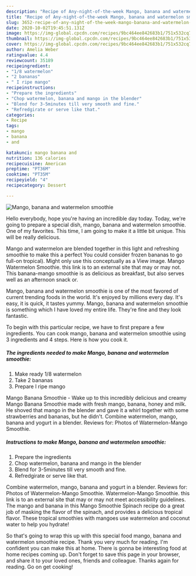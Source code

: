 ```yaml
---
description: "Recipe of Any-night-of-the-week Mango, banana and watermelon smoothie"
title: "Recipe of Any-night-of-the-week Mango, banana and watermelon smoothie"
slug: 3652-recipe-of-any-night-of-the-week-mango-banana-and-watermelon-smoothie
date: 2020-10-02T19:45:51.131Z
image: https://img-global.cpcdn.com/recipes/9bc464ee842683b1/751x532cq70/mango-banana-and-watermelon-smoothie-recipe-main-photo.jpg
thumbnail: https://img-global.cpcdn.com/recipes/9bc464ee842683b1/751x532cq70/mango-banana-and-watermelon-smoothie-recipe-main-photo.jpg
cover: https://img-global.cpcdn.com/recipes/9bc464ee842683b1/751x532cq70/mango-banana-and-watermelon-smoothie-recipe-main-photo.jpg
author: Amelia Weber
ratingvalue: 4.4
reviewcount: 35189
recipeingredient:
- "1/8 watermelon"
- "2 bananas"
- " I ripe mango"
recipeinstructions:
- "Prepare the ingredients"
- "Chop watermelon, banana and mango in the blender"
- "Blend for 3-5minutes till very smooth and fine."
- "Refredgirate or serve like that."
categories:
- Recipe
tags:
- mango
- banana
- and

katakunci: mango banana and 
nutrition: 136 calories
recipecuisine: American
preptime: "PT36M"
cooktime: "PT35M"
recipeyield: "4"
recipecategory: Dessert

---
```



![Mango, banana and watermelon smoothie](https://img-global.cpcdn.com/recipes/9bc464ee842683b1/751x532cq70/mango-banana-and-watermelon-smoothie-recipe-main-photo.jpg)

Hello everybody, hope you're having an incredible day today. Today, we're going to prepare a special dish, mango, banana and watermelon smoothie. One of my favorites. This time, I am going to make it a little bit unique. This will be really delicious.

Mango and watermelon are blended together in this light and refreshing smoothie to make this a perfect You could consider frozen bananas to go full-on tropical). Might only use this conceptually as a View image. Mango Watermelon Smoothie. this link is to an external site that may or may not. This banana-mango smoothie is as delicious as breakfast, but also serves well as an afternoon snack or.

Mango, banana and watermelon smoothie is one of the most favored of current trending foods in the world. It's enjoyed by millions every day. It's easy, it is quick, it tastes yummy. Mango, banana and watermelon smoothie is something which I have loved my entire life. They're fine and they look fantastic.


To begin with this particular recipe, we have to first prepare a few ingredients. You can cook mango, banana and watermelon smoothie using 3 ingredients and 4 steps. Here is how you cook it.

<!--inarticleads1-->

##### The ingredients needed to make Mango, banana and watermelon smoothie:

1. Make ready 1/8 watermelon
1. Take 2 bananas
1. Prepare  I ripe mango


Mango Banana Smoothie - Wake up to this incredibly delicious and creamy Mango Banana Smoothie made with fresh mango, banana, honey and milk. He shoved that mango in the blender and gave it a whirl together with some strawberries and bananas, but he didn&#39;t. Combine watermelon, mango, banana and yogurt in a blender. Reviews for: Photos of Watermelon-Mango Smoothie. 

<!--inarticleads2-->

##### Instructions to make Mango, banana and watermelon smoothie:

1. Prepare the ingredients
1. Chop watermelon, banana and mango in the blender
1. Blend for 3-5minutes till very smooth and fine.
1. Refredgirate or serve like that.


Combine watermelon, mango, banana and yogurt in a blender. Reviews for: Photos of Watermelon-Mango Smoothie. Watermelon-Mango Smoothie. this link is to an external site that may or may not meet accessibility guidelines. The mango and banana in this Mango Smoothie Spinach recipe do a great job of masking the flavor of the spinach, and provides a delicious tropical flavor. These tropical smoothies with mangoes use watermelon and coconut water to help you hydrate! 

So that's going to wrap this up with this special food mango, banana and watermelon smoothie recipe. Thank you very much for reading. I'm confident you can make this at home. There is gonna be interesting food at home recipes coming up. Don't forget to save this page in your browser, and share it to your loved ones, friends and colleague. Thanks again for reading. Go on get cooking!
